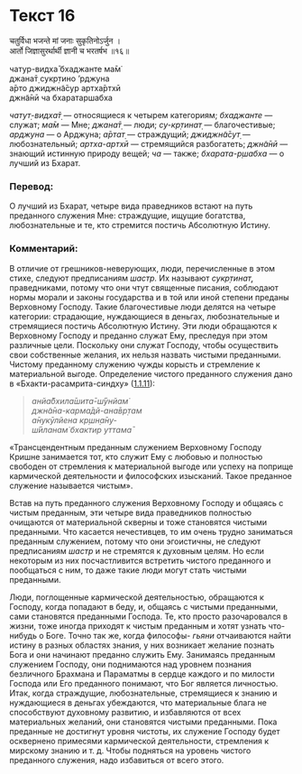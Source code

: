 # Текст 16

चतुर्विधा भजन्ते मां जनाः सुकृतिनोऽर्जुन ।  
आर्तो जिज्ञासुरर्थार्थी ज्ञानी च भरतर्षभ ॥१६॥

чатур-видха̄ бхаджанте ма̄м̇  
джана̄т̣ сукр̣тино ’рджуна  
а̄рто джиджн̃а̄сур артха̄ртхӣ  
джн̃а̄нӣ ча бхаратаршабха

_чатут̣-видха̄т̣_ — относящиеся к четырем категориям; _бхаджанте_ — служат; _ма̄м_ — Мне; _джана̄т̣_ — люди; _су-кр̣тинат̣_ — благочестивые; _арджуна_ — о Арджуна; _а̄ртат̣_ — страждущий; _джиджн̃а̄сут̣_ — любознательный; _артха-артхӣ_ — стремящийся разбогатеть; _джн̃а̄нӣ_ — знающий истинную природу вещей; _ча_ — также; _бхарата-р̣шабха_ — о лучший из Бхарат.

### Перевод:

О лучший из Бхарат, четыре вида праведников встают на путь преданного служения Мне: страждущие, ищущие богатства, любознательные и те, кто стремится постичь Абсолютную Истину.

### Комментарий:

В отличие от грешников-неверующих, люди, перечисленные в этом стихе, следуют предписаниям _шастр._ Их называют _сукр̣тинат̣,_ праведниками, потому что они чтут священные писания, соблюдают нормы морали и законы государства и в той или иной степени преданы Верховному Господу. Такие благочестивые люди делятся на четыре категории: страдающие, нуждающиеся в деньгах, любознательные и стремящиеся постичь Абсолютную Истину. Эти люди обращаются к Верховному Господу и преданно служат Ему, преследуя при этом различные цели. Поскольку они служат Господу, чтобы осуществить свои собственные желания, их нельзя назвать чистыми преданными. Чистому преданному служению чужды корысть и стремление к материальной выгоде. Определение чистого преданного служения дано в «Бхакти-расамрита-синдху» ([1.1.11](#)):

> _анйа̄бхила̄шита̄-ш́ӯнйам̇  
> джн̃а̄на-карма̄дй-ана̄вр̣там  
> а̄нукӯлйена кр̣шн̣а̄ну-  
> ш́ӣланам̇ бхактир уттама̄_

«Трансцендентным преданным служением Верховному Господу Кришне занимается тот, кто служит Ему с любовью и полностью свободен от стремления к материальной выгоде или успеху на поприще кармической деятельности и философских изысканий. Такое преданное служение называется чистым».

Встав на путь преданного служения Верховному Господу и общаясь с чистым преданным, эти четыре вида праведников полностью очищаются от материальной скверны и тоже становятся чистыми преданными. Что касается нечестивцев, то им очень трудно заниматься преданным служением, потому что они эгоистичны, не следуют предписаниям _шастр_ и не стремятся к духовным целям. Но если некоторым из них посчастливится встретить чистого преданного и пообщаться с ним, то даже такие люди могут стать чистыми преданными.

Люди, поглощенные кармической деятельностью, обращаются к Господу, когда попадают в беду, и, общаясь с чистыми преданными, сами становятся преданными Господа. Те, кто просто разочаровался в жизни, тоже иногда приходят к чистым преданным и хотят узнать что-нибудь о Боге. Точно так же, когда философы- _гьяни_ отчаиваются найти истину в разных областях знания, у них возникает желание познать Бога и они начинают преданно служить Ему. Занимаясь преданным служением Господу, они поднимаются над уровнем познания безличного Брахмана и Параматмы в сердце каждого и по милости Господа или Его преданного понимают, что Бог является личностью. Итак, когда страждущие, любознательные, стремящиеся к знанию и нуждающиеся в деньгах убеждаются, что материальные блага не способствуют духовному развитию, и избавляются от всех материальных желаний, они становятся чистыми преданными. Пока преданные не достигнут уровня чистоты, их служение Господу будет осквернено примесями кармической деятельности, стремления к мирскому знанию и т. д. Чтобы подняться на уровень чистого преданного служения, надо избавиться от всего этого.